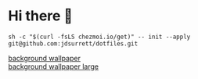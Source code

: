# Hi there 👋

```shell
sh -c "$(curl -fsLS chezmoi.io/get)" -- init --apply git@github.com:jdsurrett/dotfiles.git
```
[background wallpaper](https://www.reddit.com/r/wallpaper/comments/uzdtqi/futurist_city_3840x2160) <br />
[background wallpaper large](https://i.redd.it/ug7hy525o4291.jpg)
